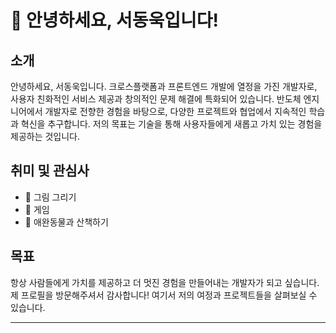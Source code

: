 # 👋 안녕하세요, 서동욱입니다!

## 소개
안녕하세요, 서동욱입니다. 크로스플랫폼과 프론트엔드 개발에 열정을 가진 개발자로, 사용자 친화적인 서비스 제공과 창의적인 문제 해결에 특화되어 있습니다. 반도체 엔지니어에서 개발자로 전향한 경험을 바탕으로, 다양한 프로젝트와 협업에서 지속적인 학습과 혁신을 추구합니다. 저의 목표는 기술을 통해 사용자들에게 새롭고 가치 있는 경험을 제공하는 것입니다.

## 취미 및 관심사
- 🎨 그림 그리기
- 👾 게임
- 🐶 애완동물과 산책하기

## 목표
항상 사람들에게 가치를 제공하고 더 멋진 경험을 만들어내는 개발자가 되고 싶습니다. 제 프로필을 방문해주셔서 감사합니다! 여기서 저의 여정과 프로젝트들을 살펴보실 수 있습니다.

---
